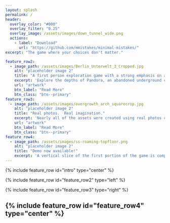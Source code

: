 ```yaml
---
layout: splash
permalink: /
header:
  overlay_color: "#000"
  overlay_filter: "0.25"
  overlay_image: /assets/images/down_tunnel_wide.png 
  actions:
    - label: "Download"
      url: "https://github.com/mmistakes/minimal-mistakes/"
excerpt: "The game where your choices don't matter."

feature_row2:
  - image_path: /assets/images/Berlin_Unterwelt_3_Cropped.jpg
    alt: "placeholder image 2"
    title: "A first person exploration game with a strong emphasis on atmosphere."
    excerpt: 'Explore the depths of Pandora, an abandoned underground city where memories cling to life.'
    url: "artwork"
    btn_label: "Read More"
    btn_class: "btn--primary"
feature_row3:
  - image_path: /assets/images/overgrowth_arch_squarecrop.jpg
    alt: "placeholder image 2"
    title: "Real photos.  Real imagination."
    excerpt: 'Nearly all of the assets were created using real photos collected by the development team of abandoned locations all around the world.'
    url: "artwork"
    btn_label: "Read More"
    btn_class: "btn--primary"
feature_row4:
  - image_path: /assets/images/ss-roaming-topfloor.png
    alt: "placeholder image 2"
    title: "Demo now available!"
    excerpt: 'A vertical slice of the first portion of the game is complete.  Shoot me an email (contact info on the left) if you are interested in playing it!'
---
```


{% include feature_row id="intro" type="center" %}

{% include feature_row id="feature_row2" type="left" %}

{% include feature_row id="feature_row3" type="right" %}

{% include feature_row id="feature_row4" type="center" %}
---